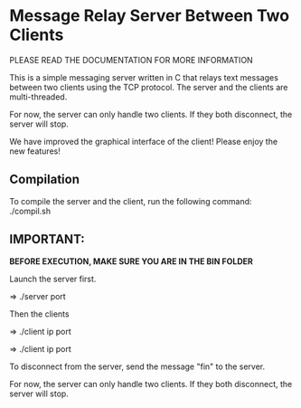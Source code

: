 # Message Relay Server Between Two Clients

PLEASE READ THE DOCUMENTATION FOR MORE INFORMATION

This is a simple messaging server written in C that relays text messages
between two clients using the TCP protocol. The server and the clients are multi-threaded.

For now, the server can only handle two clients.
If they both disconnect, the server will stop.

We have improved the graphical interface of the client!
Please enjoy the new features!

## Compilation

To compile the server and the client, run the following command:
./compil.sh

## IMPORTANT:

**BEFORE EXECUTION, MAKE SURE YOU ARE IN THE BIN FOLDER**

Launch the server first.

=> ./server port

Then the clients

=> ./client ip port 

=> ./client ip port 

To disconnect from the server, send the message "fin" to the server.

For now, the server can only handle two clients.
If they both disconnect, the server will stop.
